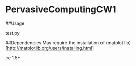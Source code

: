 # PervasiveComputingCW1
##Usage

test.py <noNodes> <topologyFile>

##Dependencies
May require the installation of (matplot lib)[http://matplotlib.org/users/installing.html]

jre 1.5+
